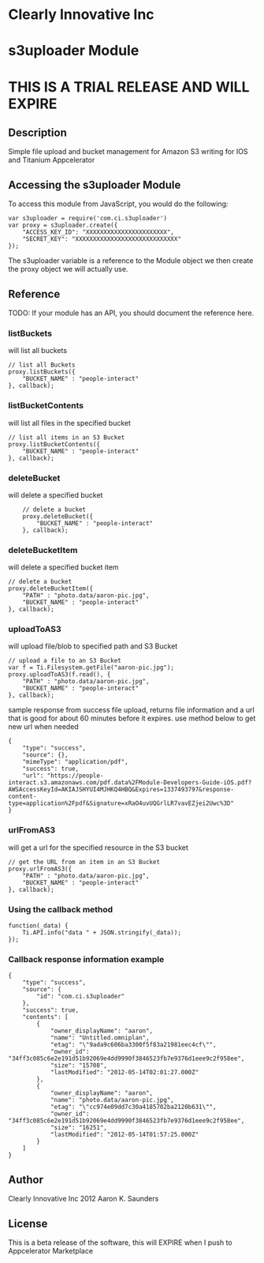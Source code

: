 # Clearly Innovative Inc
# s3uploader Module 
# THIS IS A TRIAL RELEASE AND WILL EXPIRE

## Description

Simple file upload and bucket management for Amazon S3 writing for IOS and Titanium Appcelerator


## Accessing the s3uploader Module

To access this module from JavaScript, you would do the following:

    var s3uploader = require('com.ci.s3uploader')
    var proxy = s3uploader.create({
        "ACCESS_KEY_ID": "XXXXXXXXXXXXXXXXXXXXXXX",
        "SECRET_KEY": "XXXXXXXXXXXXXXXXXXXXXXXXXXXXX"
    });

The s3uploader variable is a reference to the Module object we then create
the proxy object we will actually use.	

## Reference

TODO: If your module has an API, you should document
the reference here.

### listBuckets

will list all buckets

    // list all Buckets
    proxy.listBuckets({
        "BUCKET_NAME" : "people-interact"
    }, callback);


### listBucketContents

will list all files in the specified bucket

    // list all items in an S3 Bucket
    proxy.listBucketContents({
	    "BUCKET_NAME" : "people-interact"
    }, callback);


### deleteBucket

will delete a specified bucket

	    // delete a bucket
	    proxy.deleteBucket({
		    "BUCKET_NAME" : "people-interact"
	    }, callback);


### deleteBucketItem

will delete a specified bucket item

	// delete a bucket
	proxy.deleteBucketItem({
		"PATH" : "photo.data/aaron-pic.jpg",
		"BUCKET_NAME" : "people-interact"
	}, callback);


### uploadToAS3

will upload file/blob to specified path and S3 Bucket

	// upload a file to an S3 Bucket
	var f = Ti.Filesystem.getFile("aaron-pic.jpg");
	proxy.uploadToAS3(f.read(), {
		"PATH" : "photo.data/aaron-pic.jpg",
		"BUCKET_NAME" : "people-interact"
	}, callback);

sample response from success file upload, returns file information and a url that is good
for about 60 minutes before it expires. use method below to get new url when needed

	{
	    "type": "success",
	    "source": {},
	    "mimeType": "application/pdf",
	    "success": true,
	    "url": "https://people-interact.s3.amazonaws.com/pdf.data%2FModule-Developers-Guide-iOS.pdf?AWSAccessKeyId=AKIAJSHYUI4MJHKQ4HBQ&Expires=1337493797&response-content-type=application%2Fpdf&Signature=xRaO4uvUQGrlLR7vavEZjei2Uwc%3D"
	}


### urlFromAS3

will get a url for the specified resource in the S3 bucket

	// get the URL from an item in an S3 Bucket
	proxy.urlFromAS3({
		"PATH" : "photo.data/aaron-pic.jpg",
		"BUCKET_NAME" : "people-interact"
	}, callback);



### Using the callback method
	function(_data) {
	    Ti.API.info("data " + JSON.stringify(_data));
	});

### Callback response information example
	{
	    "type": "success",
	    "source": {
	        "id": "com.ci.s3uploader"
	    },
	    "success": true,
	    "contents": [
	        {
	            "owner_displayName": "aaron",
	            "name": "Untitled.omniplan",
	            "etag": "\"9ada9c606ba3300f5f83a21981eec4cf\"",
	            "owner_id": "34ff3c085c6e2e191d51b92069e4dd9990f3846523fb7e9376d1eee9c2f958ee",
	            "size": "15708",
	            "lastModified": "2012-05-14T02:01:27.000Z"
	        },
	        {
	            "owner_displayName": "aaron",
	            "name": "photo.data/aaron-pic.jpg",
	            "etag": "\"cc974e09dd7c30a4185702ba2120b631\"",
	            "owner_id": "34ff3c085c6e2e191d51b92069e4dd9990f3846523fb7e9376d1eee9c2f958ee",
	            "size": "16251",
	            "lastModified": "2012-05-14T01:57:25.000Z"
	        }
	    ]
	}


## Author

Clearly Innovative Inc 2012
    Aaron K. Saunders

## License

This is a beta release of the software, this will EXPIRE when I push to Appcelerator Marketplace
